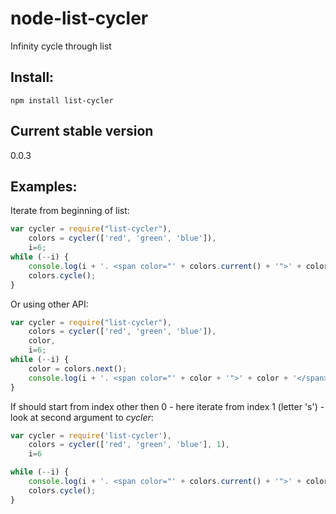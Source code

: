 node-list-cycler
================

Infinity cycle through list

Install:
--------

```npm install list-cycler```

Current stable version
----------------------

0.0.3

Examples:
---------

Iterate from beginning of list:
```javascript
var cycler = require("list-cycler"),
    colors = cycler(['red', 'green', 'blue']),
    i=6;
while (--i) {
    console.log(i + '. <span color="' + colors.current() + '">' + colors.current() + '</span>');
    colors.cycle();
}
```

Or using other API:
```javascript
var cycler = require("list-cycler"),
    colors = cycler(['red', 'green', 'blue']),
    color,
    i=6;
while (--i) {
    color = colors.next();
    console.log(i + '. <span color="' + color + '">' + color + '</span>');
}
```

If should start from index other then 0 - here iterate
from index 1 (letter 's') - look at second argument to *cycler*:
```javascript
var cycler = require('list-cycler'),
    colors = cycler(['red', 'green', 'blue'], 1),
    i=6

while (--i) {
    console.log(i + '. <span color="' + colors.current() + '">' + colors.current() + '</span>');
    colors.cycle();
}
```
